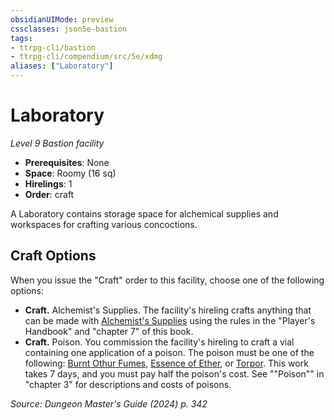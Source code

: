 ```yaml
---
obsidianUIMode: preview
cssclasses: json5e-bastion
tags:
- ttrpg-cli/bastion
- ttrpg-cli/compendium/src/5e/xdmg
aliases: ["Laboratory"]
---
```

# Laboratory
*Level 9 Bastion facility*  

- **Prerequisites**: None
- **Space**: Roomy (16 sq)
- **Hirelings**: 1
- **Order**: craft

A Laboratory contains storage space for alchemical supplies and workspaces for crafting various concoctions.

## Craft Options

When you issue the "Craft" order to this facility, choose one of the following options:

- **Craft.** Alchemist's Supplies. The facility's hireling crafts anything that can be made with [Alchemist's Supplies](Mechanics/items/alchemists-supplies-xphb.md) using the rules in the "Player's Handbook" and "chapter 7" of this book.  
- **Craft.** Poison. You commission the facility's hireling to craft a vial containing one application of a poison. The poison must be one of the following: [Burnt Othur Fumes](Mechanics/items/burnt-othur-fumes-xdmg.md), [Essence of Ether](Mechanics/items/essence-of-ether-xdmg.md), or [Torpor](Mechanics/items/torpor-xdmg.md). This work takes 7 days, and you must pay half the poison's cost. See ""Poison"" in "chapter 3" for descriptions and costs of poisons.  

*Source: Dungeon Master's Guide (2024) p. 342*